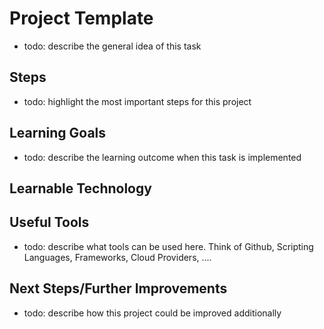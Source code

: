 # Project Template

- todo: describe the general idea of this task

## Steps

- todo: highlight the most important steps for this project

## Learning Goals

- todo: describe the learning outcome when this task is implemented

## Learnable Technology

## Useful Tools

- todo: describe what tools can be used here. Think of Github, Scripting Languages, Frameworks, Cloud Providers, ....

## Next Steps/Further Improvements

- todo: describe how this project could be improved additionally


